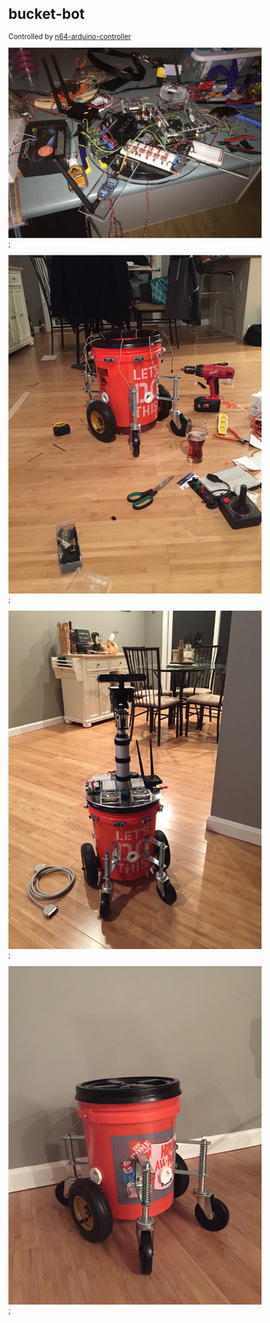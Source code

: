 # bucket-bot

Controlled by [n64-arduino-controller](https://github.com/RobbyChapman/n64-arduino-cntrl)

![Alt text](./assets/bot4.jpeg?raw=true "");

![Alt text](./assets/bot1.jpeg?raw=true "");

![Alt text](./assets/bot2.jpeg?raw=true "");

![Alt text](./assets/bot3.jpeg?raw=true "");